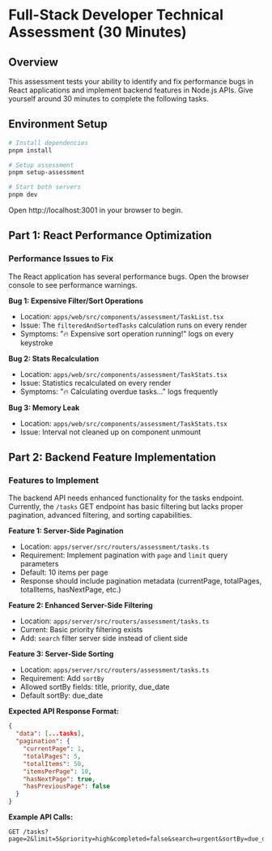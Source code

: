 # Full-Stack Developer Technical Assessment (30 Minutes)

## Overview

This assessment tests your ability to identify and fix performance bugs in React applications and implement backend features in Node.js APIs. Give yourself around 30 minutes to complete the following tasks.

## Environment Setup

```bash
# Install dependencies
pnpm install

# Setup assessment
pnpm setup-assessment

# Start both servers
pnpm dev
```

Open http://localhost:3001 in your browser to begin.

## Part 1: React Performance Optimization

### Performance Issues to Fix

The React application has several performance bugs. Open the browser console to see performance warnings.

**Bug 1: Expensive Filter/Sort Operations**

- Location: `apps/web/src/components/assessment/TaskList.tsx`
- Issue: The `filteredAndSortedTasks` calculation runs on every render
- Symptoms: "🔥 Expensive sort operation running!" logs on every keystroke

**Bug 2: Stats Recalculation**

- Location: `apps/web/src/components/assessment/TaskStats.tsx`
- Issue: Statistics recalculated on every render
- Symptoms: "🔥 Calculating overdue tasks..." logs frequently

**Bug 3: Memory Leak**

- Location: `apps/web/src/components/assessment/TaskStats.tsx`
- Issue: Interval not cleaned up on component unmount

## Part 2: Backend Feature Implementation

### Features to Implement

The backend API needs enhanced functionality for the tasks endpoint. Currently, the `/tasks` GET endpoint has basic filtering but lacks proper pagination, advanced filtering, and sorting capabilities.

**Feature 1: Server-Side Pagination**

- Location: `apps/server/src/routers/assessment/tasks.ts`
- Requirement: Implement pagination with `page` and `limit` query parameters
- Default: 10 items per page
- Response should include pagination metadata (currentPage, totalPages, totalItems, hasNextPage, etc.)

**Feature 2: Enhanced Server-Side Filtering**

- Location: `apps/server/src/routers/assessment/tasks.ts`
- Current: Basic priority filtering exists
- Add: `search` filter server side instead of client side

**Feature 3: Server-Side Sorting**

- Location: `apps/server/src/routers/assessment/tasks.ts`
- Requirement: Add `sortBy`
- Allowed sortBy fields: title, priority, due_date
- Default sortBy: due_date

**Expected API Response Format:**

```json
{
  "data": [...tasks],
  "pagination": {
    "currentPage": 1,
    "totalPages": 5,
    "totalItems": 50,
    "itemsPerPage": 10,
    "hasNextPage": true,
    "hasPreviousPage": false
  }
}
```

**Example API Calls:**

```
GET /tasks?page=2&limit=5&priority=high&completed=false&search=urgent&sortBy=due_date&sortOrder=asc
```
